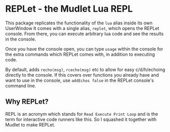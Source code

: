 # REPLet - the Mudlet Lua REPL

This package replicates the functionality of the `lua` alias inside its own UserWindow
It comes with a single alias, `replet`, which opens the REPLet console. From there, you can execute arbitrary lua code and see the results in the console.

Once you have the console open, you can type `usage` within the console for the extra commands which REPLet comes with, in addition to executing code.

By default, adds `recho(msg)`, `rcecho(msg)` etc to allow for easy c/d/h/echoing directly to the console. If this covers over functions you already have and want to use in the console, use `addEchos false` in the REPLet console's command line.

## Why REPLet?

REPL is an acronym which stands for `Read Execute Print Loop` and is the term for interactive code runners like this. So I squashed it together with Mudlet to make REPLet.
